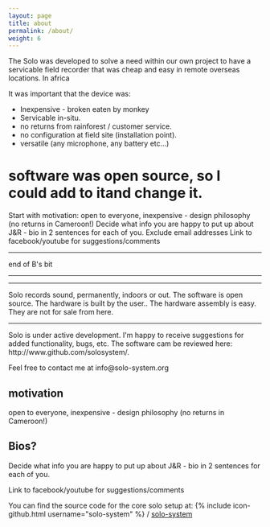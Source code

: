```yaml
---
layout: page
title: about
permalink: /about/
weight: 6
---
```



The Solo was developed to solve a need within our own project to have
a servicable field recorder that was cheap and easy in remote overseas
locations.  In africa

It was important that the device was:

* Inexpensive - broken eaten by monkey
* Servicable in-situ.
* no returns from rainforest / customer service.
* no configuration at field site (installation point).
* versatile (any microphone, any battery etc...)


# software was open source, so I could add to itand change it.


Start with motivation: open to everyone, inexpensive - design philosophy (no returns in Cameroon!)
Decide what info you are happy to put up about J&R - bio in 2 sentences for each of you.
Exclude email addresses
Link to facebook/youtube for suggestions/comments

<hr>
end of B's bit
<hr><hr>

Solo records sound, permanently, indoors or out.  The software is open
source.  The hardware is built by the user..  The hardware assembly is
easy.  They are not for sale from here.

<hr>
Solo is under active development.  I'm happy to receive suggestions for added functionality, bugs, etc.  The software cam be reviewed here: http://www.github.com/solosystem/.
<p>
Feel free to contact me at info@solo-system.org


motivation 
----------
open to everyone, inexpensive - design philosophy (no returns in Cameroon!)

Bios?
-----
Decide what info you are happy to put up about J&R - bio in 2 sentences for each of you.

<p>
Link to facebook/youtube for suggestions/comments




You can find the source code for the core solo setup at: {% include icon-github.html username="solo-system" %} /
[solo-system](https://github.com/solo-system/)

